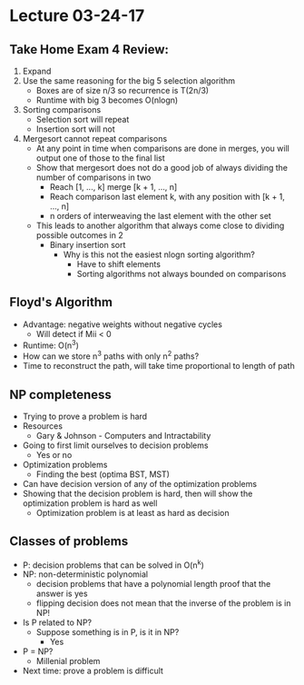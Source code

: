 # Lecture 03-24-17

## Take Home Exam 4 Review:
1. Expand
2. Use the same reasoning for the big 5 selection algorithm
    - Boxes are of size n/3 so recurrence is T(2n/3)
    - Runtime with big 3 becomes O(nlogn)
3. Sorting comparisons
    - Selection sort will repeat
    - Insertion sort will not
4. Mergesort cannot repeat comparisons
    - At any point in time when comparisons are done in merges, you will output one of those to the final list
    - Show that mergesort does not do a good job of always dividing the number of comparisons in two
        - Reach [1, ..., k] merge [k + 1, ..., n]
        - Reach comparison last element k, with any position with [k + 1, ..., n]
        - n orders of interweaving the last element with the other set
    - This leads to another algorithm that always come close to dividing possible outcomes in 2
        - Binary insertion sort
            - Why is this not the easiest nlogn sorting algorithm?
                - Have to shift elements 
                - Sorting algorithms not always bounded on comparisons

## Floyd's Algorithm
 - Advantage: negative weights without negative cycles
    - Will detect if Mii < 0
- Runtime: O(n<sup>3</sup>)
- How can we store n<sup>3</sup> paths with only n<sup>2</sup> paths?
- Time to reconstruct the path, will take time proportional to length of path

## NP completeness
- Trying to prove a problem is hard
- Resources
    - Gary & Johnson - Computers and Intractability
- Going to first limit ourselves to decision problems
    - Yes or no
- Optimization problems
    - Finding the best (optima BST, MST)
- Can have decision version of any of the optimization problems
- Showing that the decision problem is hard, then will show the optimization problem is hard as well
    - Optimization problem is at least as hard as decision

## Classes of problems
- P: decision problems that can be solved in O(n<sup>k</sup>)
- NP: non-deterministic polynomial
    - decision problems that have a polynomial length proof that the answer is yes
    - flipping decision does not mean that the inverse of the problem is in NP!
- Is P related to NP?
    - Suppose something is in P, is it in NP?
        - Yes
- P = NP?
    - Millenial problem
- Next time: prove a problem is difficult